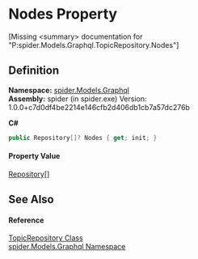 # Nodes Property


\[Missing &lt;summary&gt; documentation for "P:spider.Models.Graphql.TopicRepository.Nodes"\]



## Definition
**Namespace:** <a href="a7324a28-4f46-beaa-9269-26a8fa385391">spider.Models.Graphql</a>  
**Assembly:** spider (in spider.exe) Version: 1.0.0+c7d0df4be2214e146cfb2d406db1cb7a57dc276b

**C#**
``` C#
public Repository[]? Nodes { get; init; }
```



#### Property Value
<a href="d257c7db-b747-0f93-dbc7-2897f0d62f6d">Repository</a>[]

## See Also


#### Reference
<a href="f224a0a4-166c-ce37-f1a8-ddd3a83cf088">TopicRepository Class</a>  
<a href="a7324a28-4f46-beaa-9269-26a8fa385391">spider.Models.Graphql Namespace</a>  
